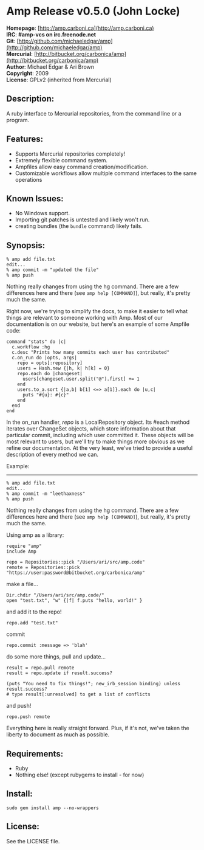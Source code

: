 Amp Release v0.5.0 (John Locke)
==============================

**Homepage**:   [http://amp.carboni.ca](http://amp.carboni.ca)   
**IRC**:        **#amp-vcs on irc.freenode.net**  
**Git**:        [http://github.com/michaeledgar/amp](http://github.com/michaeledgar/amp)   
**Mercurial**:  [http://bitbucket.org/carbonica/amp](http://bitbucket.org/carbonica/amp)   
**Author**:     Michael Edgar & Ari Brown  
**Copyright**:  2009  
**License**:    GPLv2 (inherited from Mercurial)  


Description:
------------

A ruby interface to Mercurial repositories, from the command line or a program.

Features:
------------------

* Supports Mercurial repositories completely!
* Extremely flexible command system.
* Ampfiles allow easy command creation/modification.
* Customizable workflows allow multiple command interfaces to the same operations

Known Issues:
------------------

* No Windows support.
* Importing git patches is untested and likely won't run.
* creating bundles (the `bundle` command) likely fails.

Synopsis:
---------

    % amp add file.txt
    edit...
    % amp commit -m "updated the file"
    % amp push
  
Nothing really changes from using the hg command. There are a few differences
here and there (see `amp help [COMMAND]`), but really, it's pretty much the same.

Right now, we're trying to simplify the docs, to make it easier to tell what things
are relevant to someone working with Amp. Most of our documentation is on our website,
but here's an example of some Ampfile code:

    command "stats" do |c|
      c.workflow :hg
      c.desc "Prints how many commits each user has contributed"
      c.on_run do |opts, args|
        repo = opts[:repository]
        users = Hash.new {|h, k| h[k] = 0}
        repo.each do |changeset|
          users[changeset.user.split("@").first] += 1
        end
        users.to_a.sort {|a,b| b[1] <=> a[1]}.each do |u,c|
          puts "#{u}: #{c}"
        end
      end
    end
    
In the on\_run handler, _repo_ is a LocalRepository object. Its #each method iterates over
ChangeSet objects, which store information about that particular commit, including which user
committed it. These objects will be most relevant to users, but we'll try to make things more
obvious as we refine our documentation. At the very least, we've tried to provide a useful
description of every method we can.
  
Example:
________

    % amp add file.txt
    edit...
    % amp commit -m "leethaxness"
    % amp push
  
Nothing really changes from using the hg command. There are a few differences
here and there (see `amp help [COMMAND]`), but really, it's pretty much the same.
  
Using amp as a library:
    
    require "amp"
    include Amp
    
    repo = Repositories::pick "/Users/ari/src/amp.code"
    remote = Repositories::pick "https://user:password@bitbucket.org/carbonica/amp"
    
make a file...
    
    Dir.chdir "/Users/ari/src/amp.code/"
    open "test.txt", "w" {|f| f.puts "hello, world!" }
    
and add it to the repo!
    
    repo.add "test.txt"
    
commit
    
    repo.commit :message => 'blah'
    
do some more things, pull and update...
    
    result = repo.pull remote
    result = repo.update if result.success?
    
    (puts "You need to fix things!"; new_irb_session binding) unless result.success?
    # type result[:unresolved] to get a list of conflicts
    
and push!
    
    repo.push remote
    
Everything here is really straight forward. Plus, if it's not, we've taken
the liberty to document as much as possible.
  
Requirements:
-------------
* Ruby
* Nothing else! (except rubygems to install - for now)

Install:
--------

    sudo gem install amp --no-wrappers

License:
--------

See the LICENSE file.